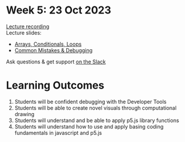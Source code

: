 # Week 5: 23 Oct 2023

[Lecture recording](https://ual.cloud.panopto.eu/Panopto/Pages/Viewer.aspx?id=481a5d5e-7089-4713-8357-b08500de4b70)  
Lecture slides:

- [Arrays, Conditionals, Loops](<Arrays, Conditionals, Loops.pdf>)
- [Common Mistakes & Debugging](<Common Mistakes & Debugging.pdf>)

Ask questions & get support [on the Slack](https://ual-cci.slack.com/)

# Learning Outcomes

1. Students will be confident debugging with the Developer Tools
1. Students will be able to create novel visuals through computational drawing
1. Students will understand and be able to apply p5.js library functions
1. Students will understand how to use and apply basing coding fundamentals in javascript and p5.js
